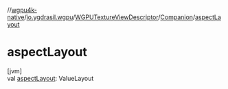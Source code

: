 //[wgpu4k-native](../../../../index.md)/[io.ygdrasil.wgpu](../../index.md)/[WGPUTextureViewDescriptor](../index.md)/[Companion](index.md)/[aspectLayout](aspect-layout.md)

# aspectLayout

[jvm]\
val [aspectLayout](aspect-layout.md): ValueLayout